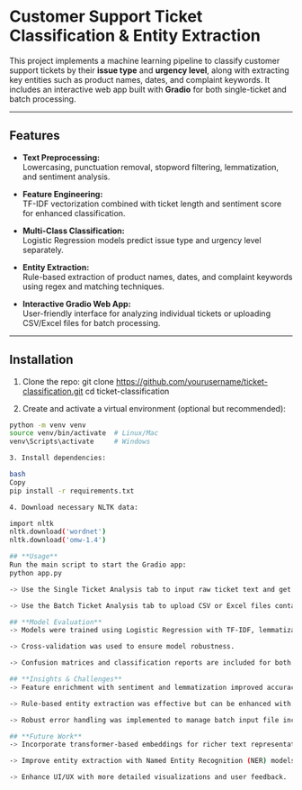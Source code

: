 # Customer Support Ticket Classification & Entity Extraction

This project implements a machine learning pipeline to classify customer support tickets by their **issue type** and **urgency level**, along with extracting key entities such as product names, dates, and complaint keywords. It includes an interactive web app built with **Gradio** for both single-ticket and batch processing.

---

## Features

- **Text Preprocessing:**  
  Lowercasing, punctuation removal, stopword filtering, lemmatization, and sentiment analysis.

- **Feature Engineering:**  
  TF-IDF vectorization combined with ticket length and sentiment score for enhanced classification.

- **Multi-Class Classification:**  
  Logistic Regression models predict issue type and urgency level separately.

- **Entity Extraction:**  
  Rule-based extraction of product names, dates, and complaint keywords using regex and matching techniques.

- **Interactive Gradio Web App:**  
  User-friendly interface for analyzing individual tickets or uploading CSV/Excel files for batch processing.

---

## Installation

1. Clone the repo:
git clone https://github.com/yourusername/ticket-classification.git
cd ticket-classification


2. Create and activate a virtual environment (optional but recommended):
```bash
python -m venv venv
source venv/bin/activate  # Linux/Mac
venv\Scripts\activate     # Windows

3. Install dependencies:

bash
Copy
pip install -r requirements.txt

4. Download necessary NLTK data:

import nltk
nltk.download('wordnet')
nltk.download('omw-1.4')

## **Usage**
Run the main script to start the Gradio app:
python app.py

-> Use the Single Ticket Analysis tab to input raw ticket text and get predictions.

-> Use the Batch Ticket Analysis tab to upload CSV or Excel files containing multiple tickets (must include a ticket_text column) for bulk predictions.

## **Model Evaluation**
-> Models were trained using Logistic Regression with TF-IDF, lemmatization, ticket length, and sentiment features.

-> Cross-validation was used to ensure model robustness.

-> Confusion matrices and classification reports are included for both issue type and urgency level.

## **Insights & Challenges**
-> Feature enrichment with sentiment and lemmatization improved accuracy.

-> Rule-based entity extraction was effective but can be enhanced with advanced NLP.

-> Robust error handling was implemented to manage batch input file inconsistencies.

## **Future Work**
-> Incorporate transformer-based embeddings for richer text representation.

-> Improve entity extraction with Named Entity Recognition (NER) models.

-> Enhance UI/UX with more detailed visualizations and user feedback.



